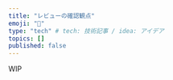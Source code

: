 ```yaml
---
title: "レビューの確認観点"
emoji: "🦁"
type: "tech" # tech: 技術記事 / idea: アイデア
topics: []
published: false
---
```


WIP